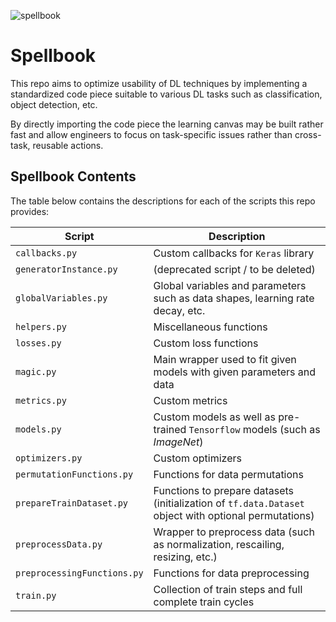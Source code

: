 ![spellbook](https://user-images.githubusercontent.com/73081144/134788873-c1401000-5fe5-45da-8902-96891c218d69.png)

# Spellbook

This repo aims to optimize usability of DL techniques by implementing a
standardized code piece suitable to various DL tasks such as classification,
object detection, etc.

By directly importing the code piece the learning canvas may be built rather
fast and allow engineers to focus on task-specific issues rather than
cross-task, reusable actions.

## Spellbook Contents

The table below contains the descriptions for each of the scripts this repo
provides:

| Script                      | Description                                                                                           |
| --------------------------- | ----------------------------------------------------------------------------------------------------- |
| `callbacks.py`              | Custom callbacks for `Keras` library                                                                  |
| `generatorInstance.py`      | (deprecated script / to be deleted)                                                                   |
| `globalVariables.py`        | Global variables and parameters such as data shapes, learning rate decay, etc.                        |
| `helpers.py`                | Miscellaneous functions                                                                               |
| `losses.py`                 | Custom loss functions                                                                                 |
| `magic.py`                  | Main wrapper used to fit given models with given parameters and data                                  |
| `metrics.py`                | Custom metrics                                                                                        |
| `models.py`                 | Custom models as well as pre-trained `Tensorflow` models (such as _ImageNet_)                         |
| `optimizers.py`             | Custom optimizers                                                                                     |
| `permutationFunctions.py`   | Functions for data permutations                                                                       |
| `prepareTrainDataset.py`    | Functions to prepare datasets (initialization of `tf.data.Dataset` object with optional permutations) |
| `preprocessData.py`         | Wrapper to preprocess data (such as normalization, rescailing, resizing, etc.)                        |
| `preprocessingFunctions.py` | Functions for data preprocessing                                                                      |
| `train.py`                  | Collection of train steps and full complete train cycles                                              |

